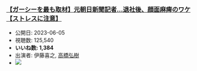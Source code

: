 ### [【ガーシーを最も取材】元朝日新聞記者…退社後、顔面麻痺のワケ【ストレスに注意】](https://www.youtube.com/watch?v=JVvpEScwF1g)
-   公開日: 2023-06-05
-   視聴数: 125,540
-   **いいね数: 1,384**
-   出演者: 伊藤喜之, [高橋弘樹](/rehacq_fan/people/高橋弘樹 "wikilink")
- [![](https://img.youtube.com/vi/JVvpEScwF1g/hqdefault.jpg)](https://www.youtube.com/watch?v=JVvpEScwF1g)
